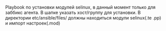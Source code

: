 Playbook по установки модулей selinux, в данный момент только для заббикс агента.
В шапке указать хост/группу для установки.
В директории etc/ansible/files/ должны находиться модули selinux(.te .pp) и импорт настроек(.mod)
